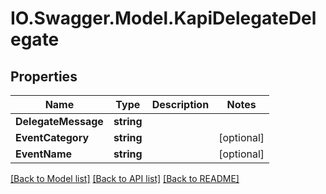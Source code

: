 # IO.Swagger.Model.KapiDelegateDelegate
## Properties

Name | Type | Description | Notes
------------ | ------------- | ------------- | -------------
**DelegateMessage** | **string** |  | 
**EventCategory** | **string** |  | [optional] 
**EventName** | **string** |  | [optional] 

[[Back to Model list]](../README.md#documentation-for-models) [[Back to API list]](../README.md#documentation-for-api-endpoints) [[Back to README]](../README.md)

